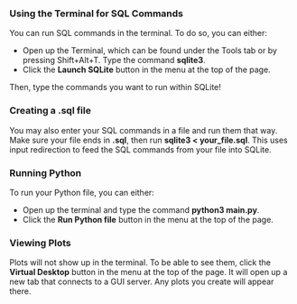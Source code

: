 ### Using the Terminal for SQL Commands
You can run SQL commands in the terminal. To do so, you can either:
- Open up the Terminal, which can be found under the Tools tab or by pressing Shift+Alt+T. Type the command **sqlite3**.
- Click the **Launch SQLite** button in the menu at the top of the page.

Then, type the commands you want to run within SQLite!

### Creating a .sql file
You may also enter your SQL commands in a file and run them that way. Make sure your file ends in **.sql**, then run **sqlite3 < your_file.sql**. This uses input redirection to feed the SQL commands from your file into SQLite.

### Running Python
To run your Python file, you can either:
- Open up the terminal and type the command **python3 main.py**.
- Click the **Run Python file** button in the menu at the top of the page.

### Viewing Plots
Plots will not show up in the terminal. To be able to see them, click the **Virtual Desktop** button in the menu at the top of the page. It will open up a new tab that connects to a GUI server. Any plots you create will appear there.
